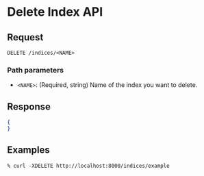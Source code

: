# Delete Index API

## Request

```
DELETE /indices/<NAME>
```

### Path parameters
- `<NAME>`: (Required, string) Name of the index you want to delete.

## Response

```json
{
}
```

## Examples

```
% curl -XDELETE http://localhost:8000/indices/example
```
